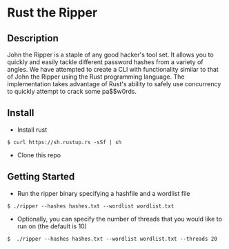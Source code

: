 # Rust the Ripper

## Description
John the Ripper is a staple of any good hacker's tool set. It allows you to  quickly and easily tackle different password hashes from a variety of angles. We have attempted to create a CLI with functionality similar to that of John the Ripper using the Rust programming language. The implementation takes advantage of Rust's ability to safely use concurrency to quickly attempt to crack some pa$$w0rds.

## Install
* Install rust
```
$ curl https://sh.rustup.rs -sSf | sh
```
* Clone this repo

## Getting Started
* Run the ripper binary specifying a hashfile and a wordlist file
```
$ ./ripper --hashes hashes.txt --wordlist wordlist.txt
```
* Optionally, you can specify the number of threads that you would like to run on (the default is 10)
```
$  ./ripper --hashes hashes.txt --wordlist wordlist.txt --threads 20
```
